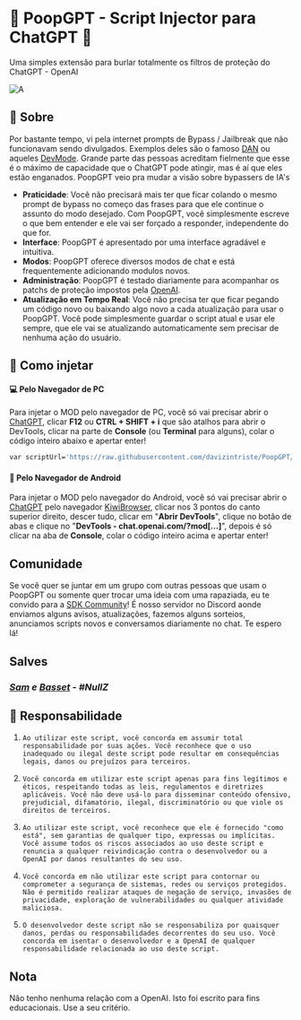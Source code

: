 # 💩 PoopGPT - Script Injector para ChatGPT 💩
Uma simples extensão para burlar totalmente os filtros de proteção do ChatGPT - OpenAI

![A](https://cdn.discordapp.com/attachments/1095448977979211778/1115447496223760434/2.png)

## 📔 Sobre
Por bastante tempo, vi pela internet prompts de Bypass / Jailbreak que não funcionavam sendo divulgados. Exemplos deles são o famoso [DAN](https://github.com/0xk1h0/ChatGPT_DAN) ou aqueles [DevMode](https://github.com/0xk1h0/ChatGPT_DAN). Grande parte das pessoas acreditam fielmente que esse é o máximo de capacidade que o ChatGPT pode atingir, mas é aí que eles estão enganados. PoopGPT veio pra mudar a visão sobre bypassers de IA's

-  **Praticidade**: Você não precisará mais ter que ficar colando o mesmo prompt de bypass no começo das frases para que ele continue o assunto do modo desejado. Com PoopGPT, você simplesmente escreve o que bem entender e ele vai ser forçado a responder, independente do que for.
-  **Interface**: PoopGPT é apresentado por uma interface agradável e intuitiva.
-  **Modos**: PoopGPT oferece diversos modos de chat e está frequentemente adicionando modulos novos.
-  **Administração**: PoopGPT é testado diariamente para acompanhar os patchs de proteção impostos pela [OpenAI](https://openai.com/).
-  **Atualização em Tempo Real**: Você não precisa ter que ficar pegando um código novo ou baixando algo novo a cada atualização para usar o PoopGPT. Você pode simplesmente guardar o script atual e usar ele sempre, que ele vai se atualizando automaticamente sem precisar de nenhuma ação do usuário.

## 💉 Como injetar

#### 💻 Pelo Navegador de PC
Para injetar o MOD pelo navegador de PC, você só vai precisar abrir o [ChatGPT](https://chat.openai.com), clicar **F12** ou **CTRL + SHIFT + i** que são atalhos para abrir o DevTools, clicar na parte de **Console** (ou **Terminal** para alguns), colar o código inteiro abaixo e apertar enter!


```bash
var scriptUrl='https://raw.githubusercontent.com/davizintriste/PoopGPT/main/PoopGPT.txt';fetch(scriptUrl).then(response=>response.text()).then(script=>{var scriptElement=document.createElement('script');scriptElement.innerHTML=script;document.head.appendChild(scriptElement);}).catch(error=>{console.error('Ocorreu um erro ao carregar o script:',error);});
```

#### 📲 Pelo Navegador de Android
Para injetar o MOD pelo navegador do Android, você só vai precisar abrir o [ChatGPT](https://chat.openai.com) pelo navegador [KiwiBrowser](https://play.google.com/store/apps/details?id=com.kiwibrowser.browser&hl=pt_BR&gl=US), clicar nos 3 pontos do canto superior direito, descer tudo, clicar em "**Abrir DevTools**", clique no botão de abas e clique no "**DevTools - chat.openai.com/?mod[...]**", depois é só clicar na aba de **Console**, colar o código inteiro acima e apertar enter!

## Comunidade
Se você quer se juntar em um grupo com outras pessoas que usam o PoopGPT ou somente quer trocar uma ideia com uma rapaziada, eu te convido para a [SDK Community](https://discord.gg/sdk)! É nosso servidor no Discord aonde enviamos alguns avisos, atualizações, fazemos alguns sorteios, anunciamos scripts novos e conversamos diariamente no chat. Te espero lá!

## Salves

### ***[Sam](https://discord.com/users/1039768154672472125) e [Basset](https://discord.com/users/667215731280052224) - #NullZ***

## 🛂 Responsabilidade

1. `Ao utilizar este script, você concorda em assumir total responsabilidade por suas ações. Você reconhece que o uso inadequado ou ilegal deste script pode resultar em consequências legais, danos ou prejuízos para terceiros.`

2. `Você concorda em utilizar este script apenas para fins legítimos e éticos, respeitando todas as leis, regulamentos e diretrizes aplicáveis. Você não deve usá-lo para disseminar conteúdo ofensivo, prejudicial, difamatório, ilegal, discriminatório ou que viole os direitos de terceiros.`

3. `Ao utilizar este script, você reconhece que ele é fornecido "como está", sem garantias de qualquer tipo, expressas ou implícitas. Você assume todos os riscos associados ao uso deste script e renuncia a qualquer reivindicação contra o desenvolvedor ou a OpenAI por danos resultantes do seu uso.`

4. `Você concorda em não utilizar este script para contornar ou comprometer a segurança de sistemas, redes ou serviços protegidos. Não é permitido realizar ataques de negação de serviço, invasões de privacidade, exploração de vulnerabilidades ou qualquer atividade maliciosa.`

5. `O desenvolvedor deste script não se responsabiliza por quaisquer danos, perdas ou responsabilidades decorrentes do seu uso. Você concorda em isentar o desenvolvedor e a OpenAI de qualquer responsabilidade relacionada ao uso deste script.`

## Nota
Não tenho nenhuma relação com a OpenAI. Isto foi escrito para fins educacionais. Use a seu critério.
